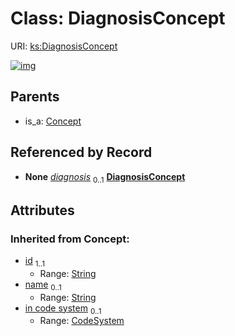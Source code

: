 
# Class: DiagnosisConcept




URI: [ks:DiagnosisConcept](https://w3id.org/linkml/tests/kitchen_sink/DiagnosisConcept)


[![img](https://yuml.me/diagram/nofunky;dir:TB/class/[MedicalEvent]++-%20diagnosis%200..1>[DiagnosisConcept&#124;id(i):string;name(i):string%20%3F],[Concept]^-[DiagnosisConcept],[MedicalEvent],[Concept],[CodeSystem])](https://yuml.me/diagram/nofunky;dir:TB/class/[MedicalEvent]++-%20diagnosis%200..1>[DiagnosisConcept&#124;id(i):string;name(i):string%20%3F],[Concept]^-[DiagnosisConcept],[MedicalEvent],[Concept],[CodeSystem])

## Parents

 *  is_a: [Concept](Concept.md)

## Referenced by Record

 *  **None** *[diagnosis](diagnosis.md)*  <sub>0..1</sub>  **[DiagnosisConcept](DiagnosisConcept.md)**

## Attributes


### Inherited from Concept:

 * [id](id.md)  <sub>1..1</sub>
     * Range: [String](String.md)
 * [name](name.md)  <sub>0..1</sub>
     * Range: [String](String.md)
 * [in code system](in_code_system.md)  <sub>0..1</sub>
     * Range: [CodeSystem](CodeSystem.md)
